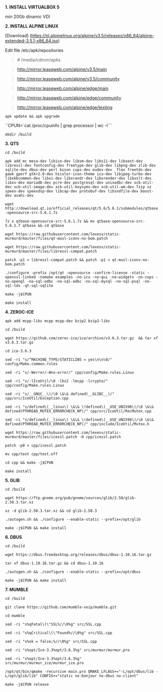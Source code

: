 **1. INSTALL VIRTUALBOX 5**

min 20Gb dinamic VDI

**2. INSTALL ALPINE LINUX**

[Download] (https://nl.alpinelinux.org/alpine/v3.5/releases/x86_64/alpine-extended-3.5.1-x86_64.iso)

Edit file /etc/apk/repositories

> \# /media/cdrom/apks

> http://mirror.leaseweb.com/alpine/v3.5/main

> http://mirror.leaseweb.com/alpine/v3.5/community

> http://mirror.leaseweb.com/alpine/edge/main

> http://mirror.leaseweb.com/alpine/edge/community

> http://mirror.leaseweb.com/alpine/edge/testing

`apk update && apk upgrade`

``CPUN=`cat /proc/cpuinfo | grep processor | wc -l```

`mkdir /build`

**3. QT5**

`cd /build`

`apk add mc mesa-dev libice-dev libsm-dev libx11-dev libxext-dev libressl-dev fontconfig-dev freetype-dev glib-dev libpng-dev zlib-dev sqlite-dev dbus-dev perl bison cups-dev eudev-dev  flex freetds-dev gawk gperf gtk+2.0-dev hicolor-icon-theme icu-dev libjpeg-turbo-dev libxkbcommon-dev libxi-dev libxrandr-dev libxrender-dev libxslt-dev libxv-dev mariadb-dev pcre-dev postgresql-dev unixodbc-dev xcb-util-dev xcb-util-image-dev xcb-util-keysyms-dev xcb-util-wm-dev 7zip xz speex-dev speexdsp-dev libcap-dev protobuf-dev libsndfile-dev boost-dev avahi-dev`

`wget http://download.qt.io/official_releases/qt/5.6/5.6.1/submodules/qtbase-opensource-src-5.6.1.7z`

`7z x qtbase-opensource-src-5.6.1.7z && mv qtbase-opensource-src-5.6.1.7 qtbase && cd qtbase`

`wget https://raw.githubusercontent.com/lexesv/static-murmurd/master/files/qt-musl-iconv-no-bom.patch`

`wget https://raw.githubusercontent.com/lexesv/static-murmurd/master/files/libressl-compat.patch`

`patch -p1 < libressl-compat.patch && patch -p1 < qt-musl-iconv-no-bom.patch`

`./configure -prefix /opt/qt -opensource -confirm-license -static -openssl-linked -nomake examples -no-icu -no-gui -no-widgets -no-cups -no-opengl -no-sql-odbc -no-sql-odbc -no-sql-mysql -no-sql-psql -no-sql-tds -qt-sql-sqlite`

`make -j$CPUN`

`make install`


**4. ZEROC-ICE**

`apk add mcpp-libs mcpp mcpp-dev bzip2 bzip2-libs`

`cd /build`

`wget https://github.com/zeroc-ice/ice/archive/v3.6.3.tar.gz  && tar xf v3.6.3.tar.gz`

`cd ice-3.6.3`

`sed -ri "s/^MACHINE_TYPE/STATICLIBS = yes\n\n\0/" config/Make.common.rules`

`sed -ri "s/-Werror/-Wno-error/" cpp/config/Make.rules.Linux`

`sed -ri "s/-lIceUtil/\0 -lbz2 -lmcpp -lcrypto/" cpp/config/Make.rules.Linux`

`sed -ri "s/__GNUC__\)/\0 \&\& defined(__GLIBC__)/" cpp/src/IceUtil/Exception.cpp`

`sed -ri "s/defined\(__linux\) \&\& \!defined\(__USE_UNIX98\)/\0 \&\& defined(PTHREAD_MUTEX_ERRORCHECK_NP)/" cpp/src/IceUtil/RecMutex.cpp`

`sed -ri "s/defined\(__linux\) \&\& \!defined\(__USE_UNIX98\)/\0 \&\& defined(PTHREAD_MUTEX_ERRORCHECK_NP)/" cpp/include/IceUtil/Mutex.h`

`wget https://raw.githubusercontent.com/lexesv/static-murmurd/master/files/icessl.patch -O cpp/icessl.patch`

`patch -p0 < cpp/icessl.patch`

`mv cpp/test cpp/test.off`

`cd cpp && make -j$CPUN`

`make install`

**5. GLIB**

`cd /build`

`wget https://ftp.gnome.org/pub/gnome/sources/glib/2.50/glib-2.50.3.tar.xz`

`xz -d glib-2.50.3.tar.xz && cd glib-2.50.3`

`./autogen.sh && ./configure --enable-static --prefix=/opt/glib`

`make -j$CPUN && make install`

**6. DBUS**

`cd /build`

`wget https://dbus.freedesktop.org/releases/dbus/dbus-1.10.16.tar.gz`

`tar xf dbus-1.10.16.tar.gz && cd dbus-1.10.16`

`./autogen.sh && ./configure --enable-static --prefix=/opt/dbus`

`make -j$CPUN && make install`


**7. MUMBLE**

`cd /build`

`git clone https://github.com/mumble-voip/mumble.git`

`cd mumble`

`sed -ri "s%qFatal\(\"SSL%//\0%g" src/SSL.cpp`

`sed -ri "s%qCritical\(\"Found%//\0%g" src/SSL.cpp`

`sed -ri "s%ok = false;%//\0%g" src/SSL.cpp`

`sed -ri "s%opt/Ice-3.3%opt/3.6.3%g" src/murmur/murmur.pro`

`sed -ri "s%opt/Ice-3.3%opt/3.6.3%g" src/murmur/murmur_ice/murmur_ice.pro`

`/opt/qt/bin/qmake -recursive main.pro QMAKE_LFLAGS+="-L/opt/dbus/lib -L/opt/glib/lib" CONFIG+="static no-bonjour no-dbus no-client"`

`make -j$CPUN release`

